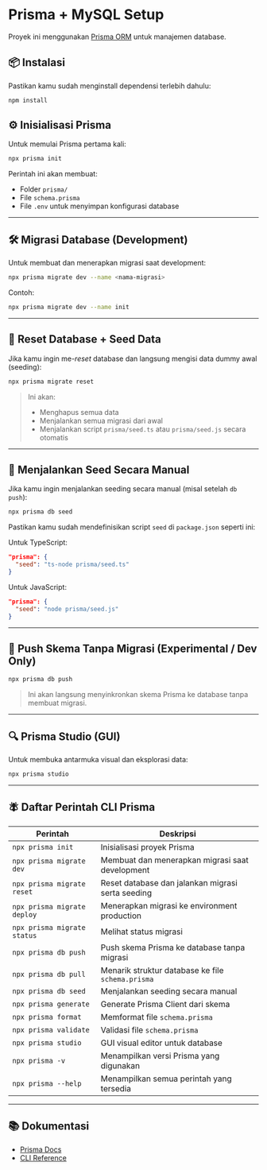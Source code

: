 # Prisma + MySQL Setup

Proyek ini menggunakan [Prisma ORM](https://www.prisma.io/) untuk manajemen database.

## 📦 Instalasi

Pastikan kamu sudah menginstall dependensi terlebih dahulu:

```bash
npm install
```

## ⚙️ Inisialisasi Prisma

Untuk memulai Prisma pertama kali:

```bash
npx prisma init
```

Perintah ini akan membuat:

* Folder `prisma/`
* File `schema.prisma`
* File `.env` untuk menyimpan konfigurasi database

---

## 🛠️ Migrasi Database (Development)

Untuk membuat dan menerapkan migrasi saat development:

```bash
npx prisma migrate dev --name <nama-migrasi>
```

Contoh:

```bash
npx prisma migrate dev --name init
```

---

## 🔄 Reset Database + Seed Data

Jika kamu ingin me-*reset* database dan langsung mengisi data dummy awal (seeding):

```bash
npx prisma migrate reset
```

> Ini akan:
>
> * Menghapus semua data
> * Menjalankan semua migrasi dari awal
> * Menjalankan script `prisma/seed.ts` atau `prisma/seed.js` secara otomatis

---

## 🌱 Menjalankan Seed Secara Manual

Jika kamu ingin menjalankan seeding secara manual (misal setelah `db push`):

```bash
npx prisma db seed
```

Pastikan kamu sudah mendefinisikan script `seed` di `package.json` seperti ini:

Untuk TypeScript:

```json
"prisma": {
  "seed": "ts-node prisma/seed.ts"
}
```

Untuk JavaScript:

```json
"prisma": {
  "seed": "node prisma/seed.js"
}
```

---

## 🚪 Push Skema Tanpa Migrasi (Experimental / Dev Only)

```bash
npx prisma db push
```

> Ini akan langsung menyinkronkan skema Prisma ke database tanpa membuat migrasi.

---

## 🔍 Prisma Studio (GUI)

Untuk membuka antarmuka visual dan eksplorasi data:

```bash
npx prisma studio
```

---

## 🪰 Daftar Perintah CLI Prisma

| Perintah                    | Deskripsi                                         |
| --------------------------- | ------------------------------------------------- |
| `npx prisma init`           | Inisialisasi proyek Prisma                        |
| `npx prisma migrate dev`    | Membuat dan menerapkan migrasi saat development   |
| `npx prisma migrate reset`  | Reset database dan jalankan migrasi serta seeding |
| `npx prisma migrate deploy` | Menerapkan migrasi ke environment production      |
| `npx prisma migrate status` | Melihat status migrasi                            |
| `npx prisma db push`        | Push skema Prisma ke database tanpa migrasi       |
| `npx prisma db pull`        | Menarik struktur database ke file `schema.prisma` |
| `npx prisma db seed`        | Menjalankan seeding secara manual                 |
| `npx prisma generate`       | Generate Prisma Client dari skema                 |
| `npx prisma format`         | Memformat file `schema.prisma`                    |
| `npx prisma validate`       | Validasi file `schema.prisma`                     |
| `npx prisma studio`         | GUI visual editor untuk database                  |
| `npx prisma -v`             | Menampilkan versi Prisma yang digunakan           |
| `npx prisma --help`         | Menampilkan semua perintah yang tersedia          |

---

## 📚 Dokumentasi

* [Prisma Docs](https://www.prisma.io/docs)
* [CLI Reference](https://www.prisma.io/docs/reference/api-reference/command-reference)
